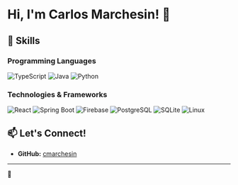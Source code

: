 # Hi, I'm Carlos Marchesin! 👋

<!--
**cmarchesin/cmarchesin** is a ✨ _special_ ✨ repository because its `README.md` (this file) appears on your GitHub profile.

Here are some ideas to get you started:

- 🔭 I’m currently working on ...
- 🌱 I’m currently learning ...
- 👯 I’m looking to collaborate on ...
- 🤔 I’m looking for help with ...
- 💬 Ask me about ...
- 📫 How to reach me: ...
- 😄 Pronouns: ...
- ⚡ Fun fact: ...
-->

<!--I'm a **Software Engineer** specializing in **Distributed Systems** at [Shardeum](https://shardeum.org/), a Layer-1 Blockchain company. My expertise lies in building scalable and efficient systems using **Rust**, **TypeScript**, and **Node.js**. I'm passionate about blockchain technology, decentralization, and scalable infrastructure, and I love connecting with like-minded individuals to discuss these topics.

With hands-on experience in Layer 0 and Layer 1 Blockchain smart contract platforms and dynamic state sharding, I am keenly interested in exploring the cutting-edge developments in the blockchain space, including:

- **ZK Proof-Based Systems**: Delving into zero-knowledge proofs for enhanced privacy and security.
- **Layer 2 Blockchains**: Understanding rollups and other scalability solutions to improve blockchain efficiency.
- **Decentralized Finance (DeFi) Innovations**: Exploring new financial models and protocols reshaping traditional finance.
- **Interoperability Solutions**: Investigating cross-chain communication to create a more interconnected blockchain ecosystem.

I welcome any opportunity to connect with others who share an interest in these areas, whether it's for collaboration, discussion, or innovation in blockchain technology.

---
-->
## 🚀 Skills

### Programming Languages
![TypeScript](https://img.shields.io/badge/-TypeScript-3178C6?style=flat-square&logo=typescript&logoColor=white)
![Java](https://img.shields.io/badge/-Java-007396?style=flat-square&logo=java&logoColor=white)
![Python](https://img.shields.io/badge/-Python-3776AB?style=flat-square&logo=python&logoColor=white)

### Technologies & Frameworks
![React](https://img.shields.io/badge/-React-61DAFB?style=flat-square&logo=react&logoColor=black)
![Spring Boot](https://img.shields.io/badge/-Spring%20Boot-6DB33F?style=flat-square&logo=spring-boot&logoColor=white)
![Firebase](https://img.shields.io/badge/-Firebase-FFCA28?style=flat-square&logo=firebase&logoColor=black)
![PostgreSQL](https://img.shields.io/badge/-PostgreSQL-336791?style=flat-square&logo=postgresql&logoColor=white)
![SQLite](https://img.shields.io/badge/-SQLite-003B57?style=flat-square&logo=sqlite&logoColor=white)
![Linux](https://img.shields.io/badge/-Linux-FCC624?style=flat-square&logo=linux&logoColor=black)

<!--## 🎓 Education

### Institute of Technology, BR
**M.S. in Computer Science**  

### Institute of Technology, BR
**M.S. in Computer Science**  

---
-->

## 📫 Let's Connect!

- **GitHub:** [cmarchesin](https://github.com/cmarchesin)

<!--Feel free to reach out if you'd like to chat about blockchain, decentralization, or scalable infrastructure. I'm always open to new opportunities and collaborations!-->

---

👋
